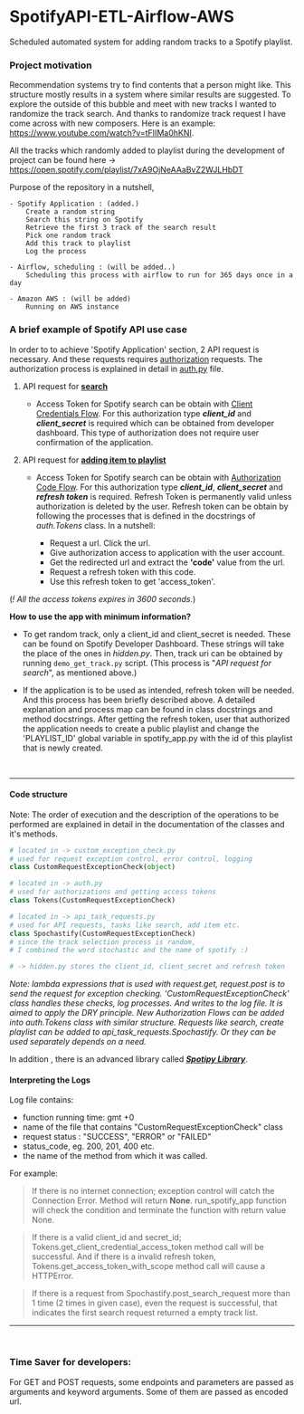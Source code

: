 # SpotifyAPI-ETL-Airflow-AWS
Scheduled automated system for adding random tracks to a Spotify playlist.

### **Project motivation** 
Recommendation systems try to find contents that a person might like. This structure mostly results in a system where similar results are suggested. To explore the outside of this bubble and meet with new tracks I wanted to randomize the track search. And thanks to randomize track request I have come across with new composers. Here is an example: https://www.youtube.com/watch?v=tFIIMa0hKNI.

All the tracks which randomly added to playlist during the development of project can be found here -> https://open.spotify.com/playlist/7xA9OjNeAAaBvZ2WJLHbDT

Purpose of the repository in a nutshell,
    
    - Spotify Application : (added.)
        Create a random string  
        Search this string on Spotify
        Retrieve the first 3 track of the search result
        Pick one random track
        Add this track to playlist
        Log the process
    
    - Airflow, scheduling : (will be added..)
        Scheduling this process with airflow to run for 365 days once in a day 
    
    - Amazon AWS : (will be added)
        Running on AWS instance


### **A brief example of Spotify API use case**

In order to to achieve 'Spotify Application' section, 2 API request is necessary. And these requests requires [authorization](https://developer.spotify.com/documentation/general/guides/authorization-guide/) requests. The authorization process is explained in detail in [auth.py](https://github.com/rootloginson/SpotifyAPI-ETL-Airflow-AWS/blob/master/auth.py) file.

  1. API request for [**search**](https://developer.spotify.com/documentation/web-api/reference/#endpoint-search)
  
      - Access Token for Spotify search can be obtain with [Client Credentials Flow](https://developer.spotify.com/documentation/general/guides/authorization-guide/#client-credentials-flow). For this authorization type ***client_id*** and ***client_secret*** is required which can be obtained from developer dashboard. This type of authorization does not require user confirmation of the application.
      
      
  2. API request for [**adding item to playlist**](https://developer.spotify.com/documentation/web-api/reference/#endpoint-add-tracks-to-playlist)
      - Access Token for Spotify search can be obtain with [Authorization Code Flow](https://developer.spotify.com/documentation/general/guides/authorization-guide/#authorization-code-flow). For this authorization type ***client_id***, ***client_secret*** and ***refresh token*** is required. Refresh Token is permanently valid unless authorization is deleted by the user. Refresh token can be obtain by following the processes that is defined in the docstrings of *auth.Tokens* class. In a nutshell:
      
          - Request a url. Click the url.
          - Give authorization access to application with the user account.
          - Get the redirected url and extract the **'code'** value from the url.
          - Request a refresh token with this code.
          - Use this refresh token to get 'access_token'.
          
(*! All the access tokens expires in 3600 seconds.*)

**How to use the app with minimum information?**

- To get random track, only a client_id and client_secret is needed. These can be found on Spotify Developer Dashboard. These strings will take the place of the ones in *hidden.py*. Then, track uri can be obtained by running ```demo_get_track.py``` script. (This process is "*API request for search*", as mentioned above.)


- If the application is to be used as intended, refresh token will be needed. And this process has been briefly described above. A detailed explanation and process map can be found in class docstrings and method docstrings. After getting the refresh token, user that authorized the application needs to create a public playlist and change the 'PLAYLIST_ID' global variable in spotify_app.py with the id of this playlist that is newly created.

<p>&nbsp;</p>

---
#### **Code structure**
Note: The order of execution and the description of the operations to be performed are explained in detail in the documentation of the classes and it's methods.

```python
# located in -> custom_exception_check.py
# used for request exception control, error control, logging
class CustomRequestExceptionCheck(object)

# located in -> auth.py
# used for authorizations and getting access tokens 
class Tokens(CustomRequestExceptionCheck)

# located in -> api_task_requests.py
# used for API requests, tasks like search, add item etc. 
class Spochastify(CustomRequestExceptionCheck)  
# since the track selection process is random, 
# I combined the word stochastic and the name of spotify :)

# -> hidden.py stores the client_id, client_secret and refresh token
```
*Note: lambda expressions that is used with request.get, request.post is to send the request for exception checking. 'CustomRequestExceptionCheck' class handles these checks, log processes. And writes to the log file.
It is aimed to apply the DRY principle. New Authorization Flows can be added into auth.Tokens class with similar structure. Requests like search, create playlist can be added to api_task_requests.Spochastify. Or they can be used separately depends on a need.*
    
In addition , there is an advanced library called [***Spotipy Library***](https://spotipy.readthedocs.io/en/2.18.0/).


#### **Interpreting the Logs**

Log file contains:

   - function running time: gmt +0 
   - name of the file that contains "CustomRequestExceptionCheck" class
   - request status : "SUCCESS", "ERROR" or "FAILED"
   - status_code, eg. 200, 201, 400 etc.
   - the name of the method from which it was called.

For example:

> If there is no internet connection; exception control will catch the Connection Error. Method will return **None**. run_spotify_app function will check the condition and terminate the function with return value None.
    
> If there is a valid client_id and secret_id; Tokens.get_client_credential_access_token method call will be successful. And if there is a invalid refresh token, Tokens.get_access_token_with_scope method call will cause a HTTPError.

> If there is a request from Spochastify.post_search_request more than 1 time (2 times in given case), even the request is successful, that indicates the first search request returned a empty track list.  
---
<p>&nbsp;</p>

### Time Saver for developers:
For GET and POST requests, some endpoints and parameters are passed as arguments and keyword arguments. Some of them are passed as encoded url.